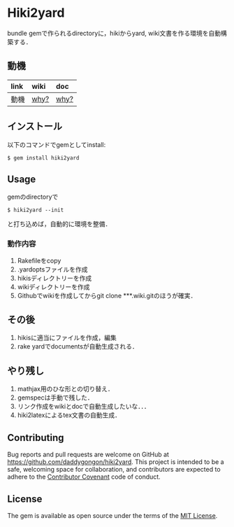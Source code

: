 # Hiki2yard

bundle gemで作られるdirectoryに，hikiからyard, wiki文書を作る環境を自動構築する．

## 動機

| link | wiki | doc|
|:----|:----|:----|
| 動機 |[why?](Why_hiki2yard)|[why?](file.Why_hiki2yard.html)|


## インストール

以下のコマンドでgemとしてinstall:

```
$ gem install hiki2yard
```

## Usage

gemのdirectoryで

```
$ hiki2yard --init
```

と打ち込めば，自動的に環境を整備．

### 動作内容

1. Rakefileをcopy
1. .yardoptsファイルを作成
1. hikisディレクトリーを作成
1. wikiディレクトリーを作成
  1. Githubでwikiを作成してからgit clone ***.wiki.gitのほうが確実．

## その後

1. hikisに適当にファイルを作成，編集
1. rake yardでdocumentsが自動生成される．

## やり残し

1. mathjax用のひな形との切り替え．
1. gemspecは手動で残した．
1. リンク作成をwikiとdocで自動生成したいな．．．
1. hiki2latexによるtex文書の自動生成．

## Contributing

Bug reports and pull requests are welcome on GitHub at https://github.com/daddygongon/hiki2yard. This project is intended to be a safe, welcoming space for collaboration, and contributors are expected to adhere to the [Contributor Covenant](http://contributor-covenant.org) code of conduct.

## License

The gem is available as open source under the terms of the [MIT License](http://opensource.org/licenses/MIT).
